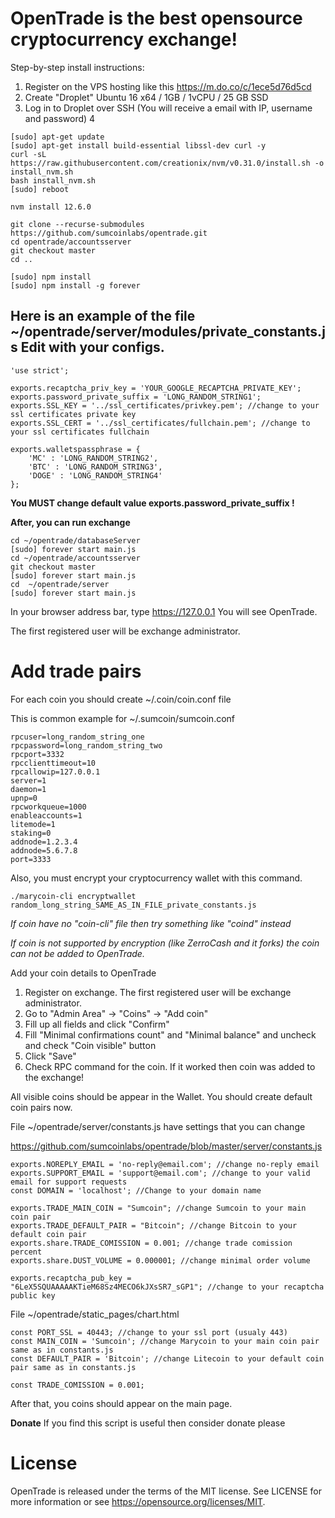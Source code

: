 # OpenTrade is the best opensource cryptocurrency exchange!

Step-by-step install instructions:

1. Register on the VPS hosting like this https://m.do.co/c/1ece5d76d5cd
2. Create "Droplet" Ubuntu 16 x64 / 1GB / 1vCPU / 25 GB SSD
3. Log in to Droplet over SSH (You will receive a email with IP, username and password)
4

```
[sudo] apt-get update
[sudo] apt-get install build-essential libssl-dev curl -y
curl -sL https://raw.githubusercontent.com/creationix/nvm/v0.31.0/install.sh -o install_nvm.sh
bash install_nvm.sh
[sudo] reboot

nvm install 12.6.0

git clone --recurse-submodules https://github.com/sumcoinlabs/opentrade.git
cd opentrade/accountsserver
git checkout master
cd ..

[sudo] npm install 
[sudo] npm install -g forever
```

## Here is an example of the file ~/opentrade/server/modules/private_constants.js Edit with your configs.
```
'use strict';

exports.recaptcha_priv_key = 'YOUR_GOOGLE_RECAPTCHA_PRIVATE_KEY';
exports.password_private_suffix = 'LONG_RANDOM_STRING1';
exports.SSL_KEY = '../ssl_certificates/privkey.pem'; //change to your ssl certificates private key
exports.SSL_CERT = '../ssl_certificates/fullchain.pem'; //change to your ssl certificates fullchain

exports.walletspassphrase = {
    'MC' : 'LONG_RANDOM_STRING2',
    'BTC' : 'LONG_RANDOM_STRING3',
    'DOGE' : 'LONG_RANDOM_STRING4'
};
```

**You MUST change default value exports.password_private_suffix !**

**After, you can run exchange**

```
cd ~/opentrade/databaseServer
[sudo] forever start main.js
cd ~/opentrade/accountsserver
git checkout master
[sudo] forever start main.js
cd  ~/opentrade/server
[sudo] forever start main.js
```

In your browser address bar, type https://127.0.0.1
You will see OpenTrade.

The first registered user will be exchange administrator. 

# Add trade pairs

For each coin you should create ~/.coin/coin.conf file

This is common example for ~/.sumcoin/sumcoin.conf

```
rpcuser=long_random_string_one
rpcpassword=long_random_string_two
rpcport=3332
rpcclienttimeout=10
rpcallowip=127.0.0.1
server=1
daemon=1
upnp=0
rpcworkqueue=1000
enableaccounts=1
litemode=1
staking=0
addnode=1.2.3.4
addnode=5.6.7.8
port=3333
```

Also, you must encrypt your cryptocurrency wallet with this command.

```
./marycoin-cli encryptwallet random_long_string_SAME_AS_IN_FILE_private_constants.js

```
*If coin have no "coin-cli" file then try something like "coind" instead*

*If coin is not supported by encryption (like ZerroCash and it forks) the coin can not be added to OpenTrade.*


Add your coin details to OpenTrade

1. Register on exchange. The first registered user will be exchange administrator.
2. Go to "Admin Area" -> "Coins" -> "Add coin"
3. Fill up all fields and click "Confirm"
4. Fill "Minimal confirmations count" and "Minimal balance" and uncheck and check "Coin visible" button
5. Click "Save"
6. Check RPC command for the coin. If it worked then coin was added to the exchange!

All visible coins should be appear in the Wallet. You should create default coin pairs now.

File ~/opentrade/server/constants.js have settings that you can change

https://github.com/sumcoinlabs/opentrade/blob/master/server/constants.js

```
exports.NOREPLY_EMAIL = 'no-reply@email.com'; //change no-reply email
exports.SUPPORT_EMAIL = 'support@email.com'; //change to your valid email for support requests
const DOMAIN = 'localhost'; //Change to your domain name

exports.TRADE_MAIN_COIN = "Sumcoin"; //change Sumcoin to your main coin pair
exports.TRADE_DEFAULT_PAIR = "Bitcoin"; //change Bitcoin to your default coin pair
exports.share.TRADE_COMISSION = 0.001; //change trade comission percent
exports.share.DUST_VOLUME = 0.000001; //change minimal order volume

exports.recaptcha_pub_key = "6LeX5SQUAAAAAKTieM68Sz4MECO6kJXsSR7_sGP1"; //change to your recaptcha public key

```

File ~/opentrade/static_pages/chart.html

```
const PORT_SSL = 40443; //change to your ssl port (usualy 443)
const MAIN_COIN = 'Sumcoin'; //change Marycoin to your main coin pair same as in constants.js
const DEFAULT_PAIR = 'Bitcoin'; //change Litecoin to your default coin pair same as in constants.js
      
const TRADE_COMISSION = 0.001;
```

After that, you coins should appear on the main page.



**Donate**
If you find this script is useful then consider donate please



# License

OpenTrade is released under the terms of the MIT license. See LICENSE for more information or see https://opensource.org/licenses/MIT.



